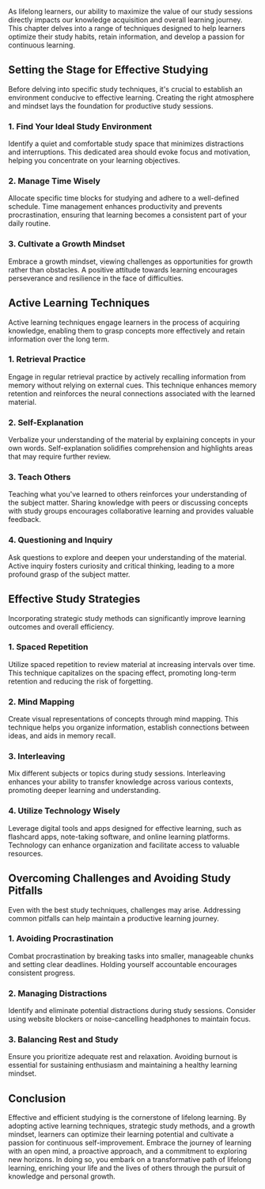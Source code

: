 
As lifelong learners, our ability to maximize the value of our study sessions directly impacts our knowledge acquisition and overall learning journey. This chapter delves into a range of techniques designed to help learners optimize their study habits, retain information, and develop a passion for continuous learning.

## Setting the Stage for Effective Studying

Before delving into specific study techniques, it's crucial to establish an environment conducive to effective learning. Creating the right atmosphere and mindset lays the foundation for productive study sessions.

### 1\. Find Your Ideal Study Environment

Identify a quiet and comfortable study space that minimizes distractions and interruptions. This dedicated area should evoke focus and motivation, helping you concentrate on your learning objectives.

### 2\. Manage Time Wisely

Allocate specific time blocks for studying and adhere to a well-defined schedule. Time management enhances productivity and prevents procrastination, ensuring that learning becomes a consistent part of your daily routine.

### 3\. Cultivate a Growth Mindset

Embrace a growth mindset, viewing challenges as opportunities for growth rather than obstacles. A positive attitude towards learning encourages perseverance and resilience in the face of difficulties.

## Active Learning Techniques

Active learning techniques engage learners in the process of acquiring knowledge, enabling them to grasp concepts more effectively and retain information over the long term.

### 1\. Retrieval Practice

Engage in regular retrieval practice by actively recalling information from memory without relying on external cues. This technique enhances memory retention and reinforces the neural connections associated with the learned material.

### 2\. Self-Explanation

Verbalize your understanding of the material by explaining concepts in your own words. Self-explanation solidifies comprehension and highlights areas that may require further review.

### 3\. Teach Others

Teaching what you've learned to others reinforces your understanding of the subject matter. Sharing knowledge with peers or discussing concepts with study groups encourages collaborative learning and provides valuable feedback.

### 4\. Questioning and Inquiry

Ask questions to explore and deepen your understanding of the material. Active inquiry fosters curiosity and critical thinking, leading to a more profound grasp of the subject matter.

## Effective Study Strategies

Incorporating strategic study methods can significantly improve learning outcomes and overall efficiency.

### 1\. Spaced Repetition

Utilize spaced repetition to review material at increasing intervals over time. This technique capitalizes on the spacing effect, promoting long-term retention and reducing the risk of forgetting.

### 2\. Mind Mapping

Create visual representations of concepts through mind mapping. This technique helps you organize information, establish connections between ideas, and aids in memory recall.

### 3\. Interleaving

Mix different subjects or topics during study sessions. Interleaving enhances your ability to transfer knowledge across various contexts, promoting deeper learning and understanding.

### 4\. Utilize Technology Wisely

Leverage digital tools and apps designed for effective learning, such as flashcard apps, note-taking software, and online learning platforms. Technology can enhance organization and facilitate access to valuable resources.

## Overcoming Challenges and Avoiding Study Pitfalls

Even with the best study techniques, challenges may arise. Addressing common pitfalls can help maintain a productive learning journey.

### 1\. Avoiding Procrastination

Combat procrastination by breaking tasks into smaller, manageable chunks and setting clear deadlines. Holding yourself accountable encourages consistent progress.

### 2\. Managing Distractions

Identify and eliminate potential distractions during study sessions. Consider using website blockers or noise-cancelling headphones to maintain focus.

### 3\. Balancing Rest and Study

Ensure you prioritize adequate rest and relaxation. Avoiding burnout is essential for sustaining enthusiasm and maintaining a healthy learning mindset.

## Conclusion

Effective and efficient studying is the cornerstone of lifelong learning. By adopting active learning techniques, strategic study methods, and a growth mindset, learners can optimize their learning potential and cultivate a passion for continuous self-improvement. Embrace the journey of learning with an open mind, a proactive approach, and a commitment to exploring new horizons. In doing so, you embark on a transformative path of lifelong learning, enriching your life and the lives of others through the pursuit of knowledge and personal growth.
